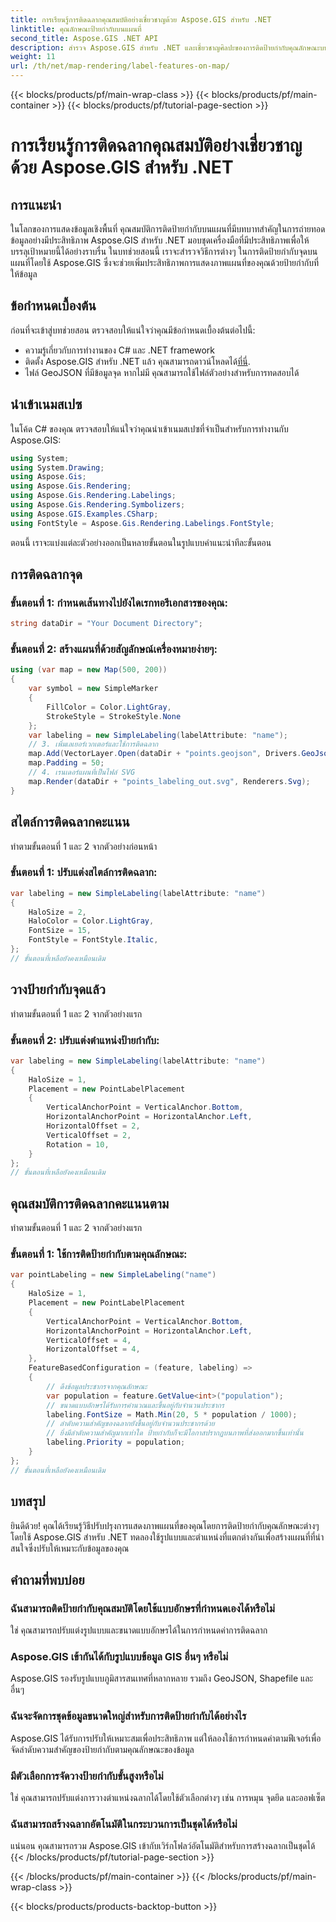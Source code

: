 ```yaml
---
title: การเรียนรู้การติดฉลากคุณสมบัติอย่างเชี่ยวชาญด้วย Aspose.GIS สำหรับ .NET
linktitle: คุณลักษณะป้ายกำกับบนแผนที่
second_title: Aspose.GIS .NET API
description: สำรวจ Aspose.GIS สำหรับ .NET และเชี่ยวชาญศิลปะของการติดป้ายกำกับคุณลักษณะบนแผนที่ ปรับปรุงการแสดงภาพข้อมูลเชิงพื้นที่ของคุณได้อย่างง่ายดาย #จัดทำ #GIS
weight: 11
url: /th/net/map-rendering/label-features-on-map/
---
```


{{< blocks/products/pf/main-wrap-class >}}
{{< blocks/products/pf/main-container >}}
{{< blocks/products/pf/tutorial-page-section >}}

# การเรียนรู้การติดฉลากคุณสมบัติอย่างเชี่ยวชาญด้วย Aspose.GIS สำหรับ .NET

## การแนะนำ
ในโลกของการแสดงข้อมูลเชิงพื้นที่ คุณสมบัติการติดป้ายกำกับบนแผนที่มีบทบาทสำคัญในการถ่ายทอดข้อมูลอย่างมีประสิทธิภาพ Aspose.GIS สำหรับ .NET มอบชุดเครื่องมือที่มีประสิทธิภาพเพื่อให้บรรลุเป้าหมายนี้ได้อย่างราบรื่น ในบทช่วยสอนนี้ เราจะสำรวจวิธีการต่างๆ ในการติดป้ายกำกับจุดบนแผนที่โดยใช้ Aspose.GIS ซึ่งจะช่วยเพิ่มประสิทธิภาพการแสดงภาพแผนที่ของคุณด้วยป้ายกำกับที่ให้ข้อมูล
## ข้อกำหนดเบื้องต้น
ก่อนที่จะเข้าสู่บทช่วยสอน ตรวจสอบให้แน่ใจว่าคุณมีข้อกำหนดเบื้องต้นต่อไปนี้:
- ความรู้เกี่ยวกับการทำงานของ C# และ .NET framework
-  ติดตั้ง Aspose.GIS สำหรับ .NET แล้ว คุณสามารถดาวน์โหลดได้[ที่นี่](https://releases.aspose.com/gis/net/).
- ไฟล์ GeoJSON ที่มีข้อมูลจุด หากไม่มี คุณสามารถใช้ไฟล์ตัวอย่างสำหรับการทดสอบได้
## นำเข้าเนมสเปซ
ในโค้ด C# ของคุณ ตรวจสอบให้แน่ใจว่าคุณนำเข้าเนมสเปซที่จำเป็นสำหรับการทำงานกับ Aspose.GIS:
```csharp
using System;
using System.Drawing;
using Aspose.Gis;
using Aspose.Gis.Rendering;
using Aspose.Gis.Rendering.Labelings;
using Aspose.Gis.Rendering.Symbolizers;
using Aspose.GIS.Examples.CSharp;
using FontStyle = Aspose.Gis.Rendering.Labelings.FontStyle;
```
ตอนนี้ เราจะแบ่งแต่ละตัวอย่างออกเป็นหลายขั้นตอนในรูปแบบคำแนะนำทีละขั้นตอน
##  การติดฉลากจุด

### ขั้นตอนที่ 1: กำหนดเส้นทางไปยังไดเรกทอรีเอกสารของคุณ:
```csharp
string dataDir = "Your Document Directory";
```
### ขั้นตอนที่ 2: สร้างแผนที่ด้วยสัญลักษณ์เครื่องหมายง่ายๆ:
```csharp
using (var map = new Map(500, 200))
{
    var symbol = new SimpleMarker
    {
        FillColor = Color.LightGray,
        StrokeStyle = StrokeStyle.None
    };
    var labeling = new SimpleLabeling(labelAttribute: "name");
    // 3. เพิ่มเลเยอร์เวกเตอร์และใช้การติดฉลาก
    map.Add(VectorLayer.Open(dataDir + "points.geojson", Drivers.GeoJson), symbol, labeling);
    map.Padding = 50;
    // 4. เรนเดอร์แผนที่เป็นไฟล์ SVG
    map.Render(dataDir + "points_labeling_out.svg", Renderers.Svg);
}
```
## สไตล์การติดฉลากคะแนน

ทำตามขั้นตอนที่ 1 และ 2 จากตัวอย่างก่อนหน้า

### ขั้นตอนที่ 1: ปรับแต่งสไตล์การติดฉลาก:
```csharp
var labeling = new SimpleLabeling(labelAttribute: "name")
{
    HaloSize = 2,
    HaloColor = Color.LightGray,
    FontSize = 15,
    FontStyle = FontStyle.Italic,
};
// ขั้นตอนที่เหลือยังคงเหมือนเดิม
```
## วางป้ายกำกับจุดแล้ว

ทำตามขั้นตอนที่ 1 และ 2 จากตัวอย่างแรก
### ขั้นตอนที่ 2: ปรับแต่งตำแหน่งป้ายกำกับ:
```csharp
var labeling = new SimpleLabeling(labelAttribute: "name")
{
    HaloSize = 1,
    Placement = new PointLabelPlacement
    {
        VerticalAnchorPoint = VerticalAnchor.Bottom,
        HorizontalAnchorPoint = HorizontalAnchor.Left,
        HorizontalOffset = 2,
        VerticalOffset = 2,
        Rotation = 10,
    }
};
// ขั้นตอนที่เหลือยังคงเหมือนเดิม
```
## คุณสมบัติการติดฉลากคะแนนตาม

ทำตามขั้นตอนที่ 1 และ 2 จากตัวอย่างแรก

### ขั้นตอนที่ 1: ใช้การติดป้ายกำกับตามคุณลักษณะ:
```csharp
var pointLabeling = new SimpleLabeling("name")
{
    HaloSize = 1,
    Placement = new PointLabelPlacement
    {
        VerticalAnchorPoint = VerticalAnchor.Bottom,
        HorizontalAnchorPoint = HorizontalAnchor.Left,
        VerticalOffset = 4,
        HorizontalOffset = 4,
    },
    FeatureBasedConfiguration = (feature, labeling) =>
    {
        // ดึงข้อมูลประชากรจากคุณลักษณะ
        var population = feature.GetValue<int>("population");
        // ขนาดแบบอักษรได้รับการคำนวณและขึ้นอยู่กับจำนวนประชากร
        labeling.FontSize = Math.Min(20, 5 * population / 1000);
        // ลำดับความสำคัญของฉลากยังขึ้นอยู่กับจำนวนประชากรด้วย
        // ยิ่งมีลำดับความสำคัญมากเท่าใด ป้ายกำกับก็จะมีโอกาสปรากฏบนภาพที่ส่งออกมากขึ้นเท่านั้น
        labeling.Priority = population;
    }
};
// ขั้นตอนที่เหลือยังคงเหมือนเดิม
```
## บทสรุป
ยินดีด้วย! คุณได้เรียนรู้วิธีปรับปรุงการแสดงภาพแผนที่ของคุณโดยการติดป้ายกำกับคุณลักษณะต่างๆ โดยใช้ Aspose.GIS สำหรับ .NET ทดลองใช้รูปแบบและตำแหน่งที่แตกต่างกันเพื่อสร้างแผนที่ที่น่าสนใจซึ่งปรับให้เหมาะกับข้อมูลของคุณ
## คำถามที่พบบ่อย
### ฉันสามารถติดป้ายกำกับคุณสมบัติโดยใช้แบบอักษรที่กำหนดเองได้หรือไม่
ใช่ คุณสามารถปรับแต่งรูปแบบและขนาดแบบอักษรได้ในการกำหนดค่าการติดฉลาก
### Aspose.GIS เข้ากันได้กับรูปแบบข้อมูล GIS อื่นๆ หรือไม่
Aspose.GIS รองรับรูปแบบภูมิสารสนเทศที่หลากหลาย รวมถึง GeoJSON, Shapefile และอื่นๆ
### ฉันจะจัดการชุดข้อมูลขนาดใหญ่สำหรับการติดป้ายกำกับได้อย่างไร
Aspose.GIS ได้รับการปรับให้เหมาะสมเพื่อประสิทธิภาพ แต่ให้ลองใช้การกำหนดค่าตามฟีเจอร์เพื่อจัดลำดับความสำคัญของป้ายกำกับตามคุณลักษณะของข้อมูล
### มีตัวเลือกการจัดวางป้ายกำกับขั้นสูงหรือไม่
ใช่ คุณสามารถปรับแต่งการวางตำแหน่งฉลากได้โดยใช้ตัวเลือกต่างๆ เช่น การหมุน จุดยึด และออฟเซ็ต
### ฉันสามารถสร้างฉลากอัตโนมัติในกระบวนการเป็นชุดได้หรือไม่
แน่นอน คุณสามารถรวม Aspose.GIS เข้ากับเวิร์กโฟลว์อัตโนมัติสำหรับการสร้างฉลากเป็นชุดได้
{{< /blocks/products/pf/tutorial-page-section >}}

{{< /blocks/products/pf/main-container >}}
{{< /blocks/products/pf/main-wrap-class >}}

{{< blocks/products/products-backtop-button >}}
